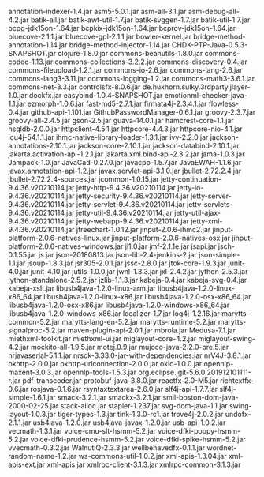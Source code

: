    annotation-indexer-1.4.jar
   asm5-5.0.1.jar
   asm-all-3.1.jar
   asm-debug-all-4.2.jar
   batik-all.jar
   batik-awt-util-1.7.jar
   batik-svggen-1.7.jar
   batik-util-1.7.jar
   bcpg-jdk15on-1.64.jar
   bcpkix-jdk15on-1.64.jar
   bcprov-jdk15on-1.64.jar
   bluecove-2.1.1.jar
   bluecove-gpl-2.1.1.jar
   bowler-kernel.jar
   bridge-method-annotation-1.14.jar
   bridge-method-injector-1.14.jar
   CHDK-PTP-Java-0.5.3-SNAPSHOT.jar
   clojure-1.8.0.jar
   commons-beanutils-1.8.0.jar
   commons-codec-1.13.jar
   commons-collections-3.2.2.jar
   commons-discovery-0.4.jar
   commons-fileupload-1.2.1.jar
   commons-io-2.6.jar
   commons-lang-2.6.jar
   commons-lang3-3.11.jar
   commons-logging-1.2.jar
   commons-math3-3.6.1.jar
   commons-net-3.3.jar
   controlsfx-8.0.6.jar
   de.huxhorn.sulky.3rdparty.jlayer-1.0.jar
   dockfx.jar
   easybind-1.0.4-SNAPSHOT.jar
   emotionml-checker-java-1.1.jar
   ezmorph-1.0.6.jar
   fast-md5-2.7.1.jar
   firmata4j-2.3.4.1.jar
   flowless-0.4.jar
   github-api-1.101.jar
   GithubPasswordManager-0.6.1.jar
   groovy-2.3.7.jar
   groovy-all-2.4.5.jar
   gson-2.5.jar
   guava-14.0.1.jar
   hamcrest-core-1.1.jar
   hsqldb-2.0.0.jar
   httpclient-4.5.1.jar
   httpcore-4.4.3.jar
   httpcore-nio-4.1.jar
   icu4j-54.1.1.jar
   ihmc-native-library-loader-1.3.1.jar
   ivy-2.2.0.jar
   jackson-annotations-2.10.1.jar
   jackson-core-2.10.1.jar
   jackson-databind-2.10.1.jar
   jakarta.activation-api-1.2.1.jar
   jakarta.xml.bind-api-2.3.2.jar
   jama-1.0.3.jar
   Jampack-1.0.jar
   JavaCad-0.27.0.jar
   javacpp-1.5.7.jar
   JavaEWAH-1.1.6.jar
   javax.annotation-api-1.2.jar
   javax.servlet-api-3.1.0.jar
   jbullet-2.72.2.4.jar
   jbullet-2.72.2.4-sources.jar
   jcommon-1.0.15.jar
   jetty-continuation-9.4.36.v20210114.jar
   jetty-http-9.4.36.v20210114.jar
   jetty-io-9.4.36.v20210114.jar
   jetty-security-9.4.36.v20210114.jar
   jetty-server-9.4.36.v20210114.jar
   jetty-servlet-9.4.36.v20210114.jar
   jetty-servlets-9.4.36.v20210114.jar
   jetty-util-9.4.36.v20210114.jar
   jetty-util-ajax-9.4.36.v20210114.jar
   jetty-webapp-9.4.36.v20210114.jar
   jetty-xml-9.4.36.v20210114.jar
   jfreechart-1.0.12.jar
   jinput-2.0.6-ihmc2.jar
   jinput-platform-2.0.6-natives-linux.jar
   jinput-platform-2.0.6-natives-osx.jar
   jinput-platform-2.0.6-natives-windows.jar
   jl1.0.jar
   jmf-2.1.1e.jar
   jsapi.jar
   jsch-0.1.55.jar
   js.jar
   json-20180813.jar
   json-lib-2.4-jenkins-2.jar
   json-simple-1.1.jar
   jsoup-1.8.3.jar
   jsr305-2.0.1.jar
   jssc-2.8.0.jar
   jtok-core-1.9.3.jar
   junit-4.0.jar
   junit-4.10.jar
   jutils-1.0.0.jar
   jwnl-1.3.3.jar
   jxl-2.4.2.jar
   jython-2.5.3.jar
   jython-standalone-2.5.2.jar
   jzlib-1.1.3.jar
   kabeja-0.4.jar
   kabeja-svg-0.4.jar
   kabeja-xslt.jar
   libusb4java-1.2.0-linux-arm.jar
   libusb4java-1.2.0-linux-x86_64.jar
   libusb4java-1.2.0-linux-x86.jar
   libusb4java-1.2.0-osx-x86_64.jar
   libusb4java-1.2.0-osx-x86.jar
   libusb4java-1.2.0-windows-x86_64.jar
   libusb4java-1.2.0-windows-x86.jar
   localizer-1.7.jar
   log4j-1.2.16.jar
   marytts-common-5.2.jar
   marytts-lang-en-5.2.jar
   marytts-runtime-5.2.jar
   marytts-signalproc-5.2.jar
   maven-plugin-api-2.0.1.jar
   mbrola.jar
   Medusa-7.1.jar
   miethxml-toolkit.jar
   miethxml-ui.jar
   miglayout-core-4.2.jar
   miglayout-swing-4.2.jar
   mockito-all-1.9.5.jar
   motej.0.9.jar
   mujoco-java-2.2.0-pre.5.jar
   nrjavaserial-5.1.1.jar
   nrsdk-3.33.0-jar-with-dependencies.jar
   nrV4J-3.8.1.jar
   okhttp-2.0.0.jar
   okhttp-urlconnection-2.0.0.jar
   okio-1.0.0.jar
   opennlp-maxent-3.0.3.jar
   opennlp-tools-1.5.3.jar
   org.eclipse.jgit-5.6.0.201912101111-r.jar
   pdf-transcoder.jar
   protobuf-java-3.8.0.jar
   reactfx-2.0-M5.jar
   richtextfx-0.6.jar
   rosjava-0.1.6.jar
   rsyntaxtextarea-2.6.0.jar
   slf4j-api-1.7.7.jar
   slf4j-simple-1.6.1.jar
   smack-3.2.1.jar
   smackx-3.2.1.jar
   smil-boston-dom-java-2000-02-25.jar
   stack-alloc.jar
   stapler-1.237.jar
   svg-dom-java-1.1.jar
   swing-layout-1.0.3.jar
   tiger-types-1.3.jar
   tink-1.3.0-rc1.jar
   trove4j-2.0.2.jar
   undofx-2.1.1.jar
   usb4java-1.2.0.jar
   usb4java-javax-1.2.0.jar
   usb-api-1.0.2.jar
   vecmath-1.3.1.jar
   voice-cmu-slt-hsmm-5.2.jar
   voice-dfki-poppy-hsmm-5.2.jar
   voice-dfki-prudence-hsmm-5.2.jar
   voice-dfki-spike-hsmm-5.2.jar
   vvecmath-0.3.2.jar
   WalnutiQ-2.3.3.jar
   wellbehavedfx-0.1.1.jar
   wordnet-random-name-1.2.jar
   ws-commons-util-1.0.2.jar
   xml-apis-1.3.04.jar
   xml-apis-ext.jar
   xml-apis.jar
   xmlrpc-client-3.1.3.jar
   xmlrpc-common-3.1.3.jar
